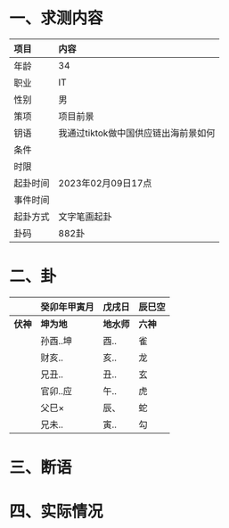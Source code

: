 # 一、求测内容
|项目|内容|
|:-|:-|
|年龄|34|
|职业|IT|
|性别|男|
|策项|项目前景|
|钥语|我通过tiktok做中国供应链出海前景如何|
|条件||
|时限||
|起卦时间|2023年02月09日17点|
|事件时间||
|起卦方式|文字笔画起卦|
|卦码|882卦|

# 二、卦
||癸卯年甲寅月|戊戌日|辰巳空|
|:-|:-|:-|:-|
|**伏神**|**坤为地**|**地水师**|**六神**|
||孙酉..坤|酉..|雀|
||财亥..|亥..|龙|
||兄丑..|丑..|玄|
||官卯..应|午..|虎|
||父巳×|辰、|蛇|
||兄未..|寅..|勾|


# 三、断语

# 四、实际情况